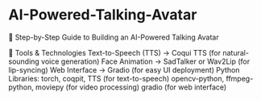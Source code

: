 # AI-Powered-Talking-Avatar
🚀 Step-by-Step Guide to Building an AI-Powered Talking Avatar

🔧 Tools & Technologies
Text-to-Speech (TTS) → Coqui TTS (for natural-sounding voice generation)
Face Animation → SadTalker or Wav2Lip (for lip-syncing)
Web Interface → Gradio (for easy UI deployment)
Python Libraries:
torch, coqpit, TTS (for text-to-speech)
opencv-python, ffmpeg-python, moviepy (for video processing)
gradio (for web interface)

